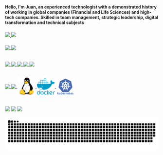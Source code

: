 <h4>Hello, I'm Juan, an experienced technologist with a demonstrated history of working in global companies (Financial and Life Sciences) and high-tech companies. Skilled in team management, strategic leadership, digital transformation and technical subjects<h3/>

 <div>
  <a href="https://github.com/juanmarques">
  <img height="180em" src="https://github-readme-stats.vercel.app/api?username=juanmarques&show_icons=true&theme=react&include_all_commits=true&count_private=true"/>
  <img height="180em" src="https://github-readme-stats.vercel.app/api/top-langs/?username=juanmarques&layout=compact&langs_count=7&theme=react"/>
</div>

 <div style="display: inline_block"><br>
  
  <img align="center" src="https://img.shields.io/badge/Java-ED8B00?style=for-the-badge&logo=java&logoColor=whitee">
  <img align="center" src="https://img.shields.io/badge/Spring-6DB33F?style=for-the-badge&logo=spring&logoColor=white">
  </div>
  
  ##
  
  <div style="display: inline_block">
  <img align="center" src="https://img.shields.io/badge/JavaScript-323330?style=for-the-badge&logo=javascript&logoColor=F7DF1E">
  <img align="center" src="https://img.shields.io/badge/TypeScript-007ACC?style=for-the-badge&logo=typescript&logoColor=white">
  <img align="center" src="https://img.shields.io/badge/Angular-DD0031?style=for-the-badge&logo=angular&logoColor=white">
  <img align="center" src="https://img.shields.io/badge/React-20232A?style=for-the-badge&logo=react&logoColor=61DAFB">
  <img align="center" src="https://img.shields.io/badge/styled--components-DB7093?style=for-the-badge&logo=styled-components&logoColor=white">
 </div>
  
   ##
  
 <div style="display: inline_block">

  <img align="center" src="https://img.shields.io/badge/Amazon_AWS-232F3E?style=for-the-badge&logo=amazon-aws&logoColor=white">
  <img align="center" src="https://img.shields.io/badge/Microsoft_Azure-0089D6?style=for-the-badge&logo=microsoft-azure&logoColor=white">
   <img align="center" height="60" width="60" src="https://raw.githubusercontent.com/devicons/devicon/master/icons/linux/linux-original.svg">
  <img align="center" height="60" width="60" src="https://raw.githubusercontent.com/devicons/devicon/master/icons/docker/docker-plain-wordmark.svg">
  <img align="center" height="60" width="60" src="https://raw.githubusercontent.com/devicons/devicon/master/icons/kubernetes/kubernetes-plain-wordmark.svg">
  
</div>
  
  ##
  
<div style="display: inline_block"> 
  <a href = "mailto:contato@1juanmarques@gmail.com"><img src="https://img.shields.io/badge/-Gmail-%23333?style=for-the-badge&logo=gmail&logoColor=white" target="_blank"></a>
  <a href="https://www.linkedin.com/in/juan-marques" target="_blank"><img src="https://img.shields.io/badge/-LinkedIn-%230077B5?style=for-the-badge&logo=linkedin&logoColor=white" target="_blank"></a> 
<a href="https://twitter.com/j_marques1" target="_blank"><img src="https://img.shields.io/badge/Twitter-1DA1F2?style=for-the-badge&logo=twitter&logoColor=white" target="_blank"></a>
 
![Snake animation](https://github.com/juanmarques/juanmarques/blob/output/github-contribution-grid-snake.svg)
 </div>
